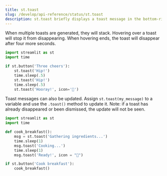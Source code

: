 ```yaml
---
title: st.toast
slug: /develop/api-reference/status/st.toast
description: st.toast briefly displays a toast message in the bottom-right corner
---
```


<Autofunction function="streamlit.toast" />

When multiple toasts are generated, they will stack. Hovering over a toast will
stop it from disappearing. When hovering ends, the toast will disappear after
four more seconds.

```python
import streamlit as st
import time

if st.button('Three cheers'):
    st.toast('Hip!')
    time.sleep(.5)
    st.toast('Hip!')
    time.sleep(.5)
    st.toast('Hooray!', icon='🎉')
```

<Cloud src="https://doc-status-toast1.streamlit.app/?embed=true" height="300" />

Toast messages can also be updated. Assign `st.toast(my_message)` to a variable
and use the `.toast()` method to update it. Note: if a toast has already disappeared
or been dismissed, the update will not be seen.

```python
import streamlit as st
import time

def cook_breakfast():
    msg = st.toast('Gathering ingredients...')
    time.sleep(1)
    msg.toast('Cooking...')
    time.sleep(1)
    msg.toast('Ready!', icon = "🥞")

if st.button('Cook breakfast'):
    cook_breakfast()
```

<Cloud src="https://doc-status-toast2.streamlit.app/?embed=true" height="200" />
